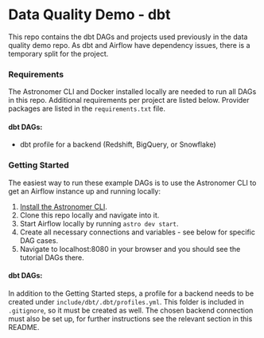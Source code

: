 # Data Quality Demo - dbt
This repo contains the dbt DAGs and projects used previously in the data quality demo repo. As dbt and Airflow have dependency issues, there is a temporary split for the project.

### Requirements
The Astronomer CLI and Docker installed locally are needed to run all DAGs in this repo. Additional requirements per project are listed below.
Provider packages are listed in the `requirements.txt` file.

#### dbt DAGs:
- dbt profile for a backend (Redshift, BigQuery, or Snowflake)

### Getting Started
The easiest way to run these example DAGs is to use the Astronomer CLI to get an Airflow instance up and running locally:
1. [Install the Astronomer CLI](https://www.astronomer.io/docs/cloud/stable/develop/cli-quickstart).
2. Clone this repo locally and navigate into it.
3. Start Airflow locally by running `astro dev start`.
4. Create all necessary connections and variables - see below for specific DAG cases.
5. Navigate to localhost:8080 in your browser and you should see the tutorial DAGs there.

#### dbt DAGs:
In addition to the Getting Started steps, a profile for a backend needs to be created under `include/dbt/.dbt/profiles.yml`. This folder is included in `.gitignore`, so it must be created as well. The chosen backend connection must also be set up, for further instructions see the relevant section in this README.
